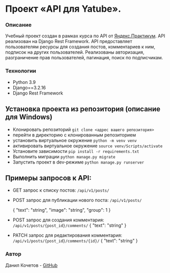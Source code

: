 # Проект «API для Yatube».
### Описание
Учебный проект создан в рамках курса по API от
[Яндекс.Практикум](https://practicum.yandex.ru/).
API реализован на Django Rest Framework. API предоставляет
пользователям ресурсы для создания постов, комментариев к ним,
подписок на других пользователей. Реализованы авторизация,
разграничение прав пользователей, пагинация, поиск по подписчикам.


### Технологии
- Python 3.9
- Django==3.2.16
- Django Rest Framework


## Установка проекта из репозитория (описание для Windows)
 - Клонировать репозиторий `git clone <адрес вашего репозитория>`
 - перейти в директорию с клонированным репозиторием
 - установить виртуальное окружение `python -m venv venv`
 - активировать виртуальное окружение `source venv/Scripts/activate`
 - Установите зависимости `pip install -r requirements.txt`
 - Выполнить миграции `python manage.py migrate`
 - Запустить проект в dev-режиме `python manage.py runserver`

## Примеры запросов к API:
 - GET запрос к списку постов: `/api/v1/posts/`
 - POST запрос для публикации нового поста: `/api/v1/posts/`

    {
    	"text": "string",
    	"image": "string",
    	"group": 1
    }
 - POST запрос для создания комментария: `/api/v1/posts/{post_id}/comments/`
    {
    	"text": "string"
    }
 - PATCH запрос для редактирования комментария: `/api/v1/posts/{post_id}/comments/{id}/`
	 {
	 	"text": "string"
	 }

### Автор
Данил Кочетов - [GitHub](https://github.com/Duzer61)

